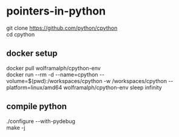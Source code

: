# pointers-in-python

git clone https://github.com/python/cpython \
cd cpython

## docker setup
docker pull wolframalph/cpython-env \
docker run --rm -d --name=cpython --volume=$(pwd):/workspaces/cpython -w /workspaces/cpython --platform=linux/amd64 wolframalph/cpython-env sleep infinity

## compile python
./configure --with-pydebug \
make -j

